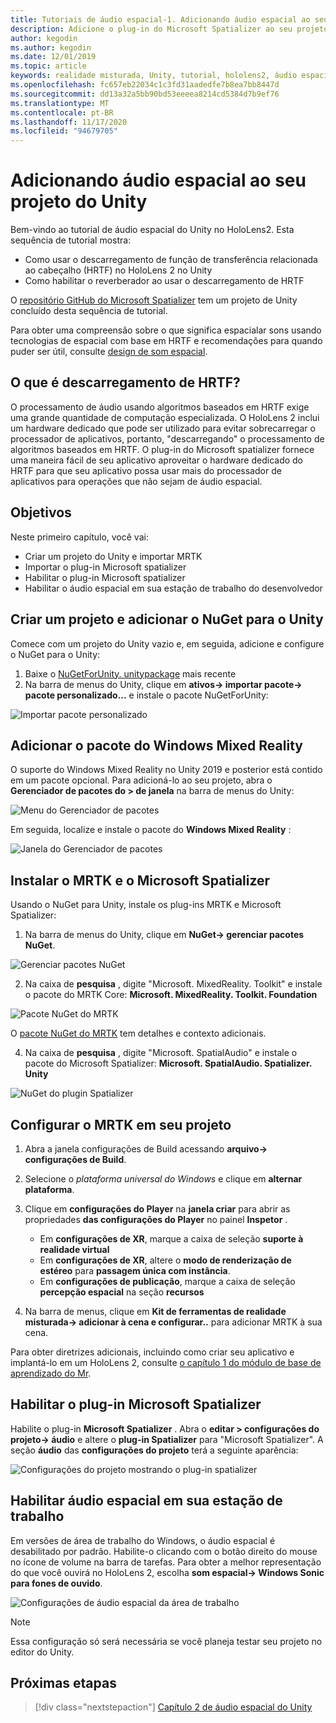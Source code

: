 ```yaml
---
title: Tutoriais de áudio espacial-1. Adicionando áudio espacial ao seu projeto
description: Adicione o plug-in do Microsoft Spatializer ao seu projeto do Unity para acessar o descarregamento de hardware do HoloLens 2 HRTF.
author: kegodin
ms.author: kegodin
ms.date: 12/01/2019
ms.topic: article
keywords: realidade misturada, Unity, tutorial, hololens2, áudio espacial, MRTK, kit de ferramentas de realidade mista, UWP, Windows 10, HRTF, função de transferência relacionada ao cabeçalho, reverberação, Microsoft Spatializer
ms.openlocfilehash: fc657eb22034c1c3fd31aadedfe7b8ea7bb8447d
ms.sourcegitcommit: dd13a32a5bb90bd53eeeea8214cd5384d7b9ef76
ms.translationtype: MT
ms.contentlocale: pt-BR
ms.lasthandoff: 11/17/2020
ms.locfileid: "94679705"
---
```

# <a name="adding-spatial-audio-to-your-unity-project"></a>Adicionando áudio espacial ao seu projeto do Unity

Bem-vindo ao tutorial de áudio espacial do Unity no HoloLens2. Esta sequência de tutorial mostra:
* Como usar o descarregamento de função de transferência relacionada ao cabeçalho (HRTF) no HoloLens 2 no Unity
* Como habilitar o reverberador ao usar o descarregamento de HRTF

O [repositório GitHub do Microsoft Spatializer](https://github.com/microsoft/spatialaudio-unity) tem um projeto de Unity concluído desta sequência de tutorial. 

Para obter uma compreensão sobre o que significa espacialar sons usando tecnologias de espacial com base em HRTF e recomendações para quando puder ser útil, consulte [design de som espacial](https://docs.microsoft.com/windows/mixed-reality/spatial-sound-design).

## <a name="what-is-hrtf-offload"></a>O que é descarregamento de HRTF?
O processamento de áudio usando algoritmos baseados em HRTF exige uma grande quantidade de computação especializada. O HoloLens 2 inclui um hardware dedicado que pode ser utilizado para evitar sobrecarregar o processador de aplicativos, portanto, "descarregando" o processamento de algoritmos baseados em HRTF.  O plug-in do Microsoft spatializer fornece uma maneira fácil de seu aplicativo aproveitar o hardware dedicado do HRTF para que seu aplicativo possa usar mais do processador de aplicativos para operações que não sejam de áudio espacial.

## <a name="objectives"></a>Objetivos
Neste primeiro capítulo, você vai:
* Criar um projeto do Unity e importar MRTK
* Importar o plug-in Microsoft spatializer
* Habilitar o plug-in Microsoft spatializer
* Habilitar o áudio espacial em sua estação de trabalho do desenvolvedor

## <a name="create-a-project-and-add-nuget-for-unity"></a>Criar um projeto e adicionar o NuGet para o Unity
Comece com um projeto do Unity vazio e, em seguida, adicione e configure o NuGet para o Unity:
1. Baixe o [NuGetForUnity. unitypackage](https://github.com/GlitchEnzo/NuGetForUnity/releases/latest) mais recente
2. Na barra de menus do Unity, clique em **ativos-> importar pacote-> pacote personalizado...** e instale o pacote NuGetForUnity:

![Importar pacote personalizado](images/spatial-audio/import-custom-package.png)

## <a name="add-the-windows-mixed-reality-package"></a>Adicionar o pacote do Windows Mixed Reality
O suporte do Windows Mixed Reality no Unity 2019 e posterior está contido em um pacote opcional. Para adicioná-lo ao seu projeto, abra o **Gerenciador de pacotes do > de janela** na barra de menus do Unity:

![Menu do Gerenciador de pacotes](images/spatial-audio/package-manager-menu.png)

Em seguida, localize e instale o pacote do **Windows Mixed Reality** :

![Janela do Gerenciador de pacotes](images/spatial-audio/package-manager-window.png)

## <a name="install-mrtk-and-microsoft-spatializer"></a>Instalar o MRTK e o Microsoft Spatializer
Usando o NuGet para Unity, instale os plug-ins MRTK e Microsoft Spatializer:
1. Na barra de menus do Unity, clique em **NuGet-> gerenciar pacotes NuGet**.

![Gerenciar pacotes NuGet](images/spatial-audio/manage-nuget-packages.png)

2. Na caixa de **pesquisa** , digite "Microsoft. MixedReality. Toolkit" e instale o pacote do MRTK Core: **Microsoft. MixedReality. Toolkit. Foundation**

![Pacote NuGet do MRTK](images/spatial-audio/mrtk-nuget-package.png)

O [pacote NuGet do MRTK](https://microsoft.github.io/MixedRealityToolkit-Unity/Documentation/MRTKNuGetPackage.html) tem detalhes e contexto adicionais.

4. Na caixa de **pesquisa** , digite "Microsoft. SpatialAudio" e instale o pacote do Microsoft Spatializer: **Microsoft. SpatialAudio. Spatializer. Unity**

![NuGet do plugin Spatializer](images/spatial-audio/spatializer-plugin-nuget.png)

## <a name="set-up-mrtk-in-your-project"></a>Configurar o MRTK em seu projeto

1. Abra a janela configurações de Build acessando **arquivo-> configurações de Build**.

2. Selecione o _plataforma universal do Windows_ e clique em **alternar plataforma**.

3. Clique em **configurações do Player** na **janela criar** para abrir as propriedades **das configurações do Player** no painel **Inspetor** .
    * Em **configurações de XR**, marque a caixa de seleção **suporte à realidade virtual**
    * Em **configurações de XR**, altere o **modo de renderização de estéreo** para **passagem única com instância**.
    * Em **configurações de publicação**, marque a caixa de seleção **percepção espacial** na seção **recursos**

4. Na barra de menus, clique em **Kit de ferramentas de realidade misturada-> adicionar à cena e configurar..** para adicionar MRTK à sua cena.

Para obter diretrizes adicionais, incluindo como criar seu aplicativo e implantá-lo em um HoloLens 2, consulte [o capítulo 1 do módulo de base de aprendizado do Mr](../../../mrlearning-base-ch1.md).

## <a name="enable-the-microsoft-spatializer-plugin"></a>Habilitar o plug-in Microsoft Spatializer
Habilite o plug-in **Microsoft Spatializer** . Abra o **editar > configurações do projeto-> áudio** e altere o **plug-in Spatializer** para "Microsoft Spatializer". A seção **áudio** das **configurações do projeto** terá a seguinte aparência:

![Configurações do projeto mostrando o plug-in spatializer](images/spatial-audio/project-settings.png)

## <a name="enable-spatial-audio-on-your-workstation"></a>Habilitar áudio espacial em sua estação de trabalho
Em versões de área de trabalho do Windows, o áudio espacial é desabilitado por padrão. Habilite-o clicando com o botão direito do mouse no ícone de volume na barra de tarefas. Para obter a melhor representação do que você ouvirá no HoloLens 2, escolha **som espacial-> Windows Sonic para fones de ouvido**.

![Configurações de áudio espacial da área de trabalho](images/spatial-audio/desktop-audio-settings.png)

> [!NOTE]
> Essa configuração só será necessária se você planeja testar seu projeto no editor do Unity.

## <a name="next-steps"></a>Próximas etapas

> [!div class="nextstepaction"]
> [Capítulo 2 de áudio espacial do Unity](unity-spatial-audio-ch2.md)

